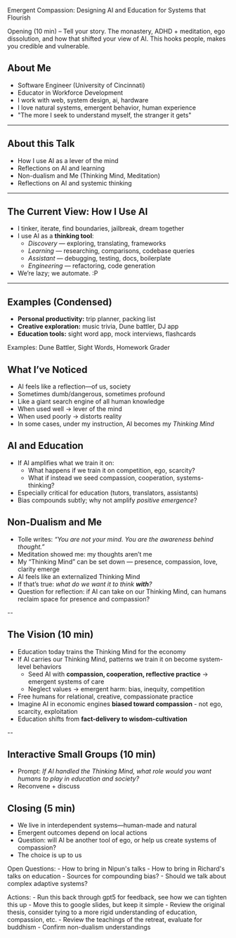 Emergent Compassion: Designing AI and Education for Systems that Flourish

Opening (10 min) – Tell your story. The monastery, ADHD + meditation, ego dissolution, and how that shifted your view of AI. This hooks people, makes you credible and vulnerable.

## About Me
- Software Engineer (University of Cincinnati)
- Educator in Workforce Development
- I work with web, system design, ai, hardware
- I love natural systems, emergent behavior, human experience
- "The more I seek to understand myself, the stranger it gets"

---

## About this Talk
- How I use AI as a lever of the mind
- Reflections on AI and learning
- Non-dualism and Me (Thinking Mind, Meditation)
- Reflections on AI and systemic thinking

---

## The Current View: How I Use AI
- I tinker, iterate, find boundaries, jailbreak, dream together  
- I use AI as a **thinking tool**:  
  - *Discovery* — exploring, translating, frameworks  
  - *Learning* — researching, comparisons, codebase queries  
  - *Assistant* — debugging, testing, docs, boilerplate  
  - *Engineering* — refactoring, code generation  
- We’re lazy; we automate. :P  

---

## Examples (Condensed)
- **Personal productivity:** trip planner, packing list  
- **Creative exploration:** music trivia, Dune battler, DJ app  
- **Education tools:** sight word app, mock interviews, flashcards  

Examples: Dune Battler, Sight Words, Homework Grader 

<!--
## Examples of how I have used AI:
- CLI command generator (videos, git, search)
- Europe Trip Planner
- Packing List Generator
- Interactive Game Engine
- Vinyl DJ web app
- Music Trivia app
- Code Generation, Documentation
- Javascript Translator (english <-> arabic/french/etc)
- Programming Language translator (ruby -> python)
- Exploring conference theme ideas, workshop tracks
- Explanations of large code base, functional tracing
- Researching ancient text translations with contextual framing

## Uses of AI specifically for education:
- Explorations of engineering concept analogies
- Kindergarden Sight Word app
- Mock Technical Interview Simulator
- Explorations of curriculum expansion concepts
- Flashcard & Quiz Generator
- Homework grader (with ruberic training)
- Generating new homework questions, projects

## Recent Projects: Mood Room
- Mood Room photo
- Hardware, Software, AI-Tooling, Music, Interactivity
- Tons of learning, lots of discovery and execution

## Recent Projects: Dune Battler
- Example of character photo
- AI usage: characters, battles, censorship, code writing

## Recent Projects: Music Trivia App
- Example of the trivia project
- AI Usage: looking up trivia, code generation

## Recent Projects: Kindergarten Sight Words App
- Example of the sight words
- Screenshot of the app
-->

## What I’ve Noticed
- AI feels like a reflection—of us, society  
- Sometimes dumb/dangerous, sometimes profound  
- Like a giant search engine of all human knowledge  
- When used well → lever of the mind  
- When used poorly → distorts reality  
- In some cases, under my instruction, AI becomes my *Thinking Mind*  

<!-- 
The Provocation (15 min) – Ask: if AI is just an amplifier of what we train it on, what happens if we train it only on competition, ego, and scarcity? What if instead we seeded it with compassion, cooperation, and systems-thinking? Bring in references from complexity science, Buddhism, and maybe even contemplative pedagogy in education. -->

## AI and Education
- If AI amplifies what we train it on:  
  - What happens if we train it on competition, ego, scarcity?
  - What if instead we seed compassion, cooperation, systems-thinking?
- Especially critical for education (tutors, translators, assistants)
- Bias compounds subtly; why not amplify *positive emergence*?

<!-- 
## AI in Education (Cautionary Reflection)
- As we use these tools, they become amplifiers of what we train them on. What happens when we train them on sources of competition, ego, and scarcity?
- What happens if we instead seed them with examples of compassion, cooperation, and systems-thinking?
- This becomes especially important as we look at AI as tutors, as research assistants, as translators, as assistants.
- Bias compounds and is often subtle or hidden. We have these amazing tools, why not increase the chances of emergent positive outcomes for students and all users? -->

## Non-Dualism and Me
- Tolle writes: *“You are not your mind. You are the awareness behind thought.”*  
- Meditation showed me: my thoughts aren’t me  
- My “Thinking Mind” can be set down — presence, compassion, love, clarity emerge  
- AI feels like an externalized Thinking Mind  
- If that’s true: *what do we want it to think **with**?*
- Question for reflection: if AI can take on our Thinking Mind, can humans reclaim space for presence and compassion?

<!-- ### Insights from *The Power of Now* (Tolle, 1997) -->
<!-- - The ego thrives on identification with thought; liberation comes from disidentifying.   -->
<!-- - When the mind quiets, we access a deeper seat of consciousness — presence, compassion, love.   -->
<!-- - This frames my experience: meditation showed me I am not bound to constant problem-solving.   -->


<!-- # Non-Dualism and Me
- Over the past few years I've been on a journey to understand more about my mind
- Pro: massive color and dopamine when problem solving, creatively connecting ideas, learning, focusing
- Con: underestimate my limits (physical, mental)
- It is easy to get so wrapped up into these machinations of the mind that we believe that we ARE our thoughts
- Our mind convinces us that this must be true, our value is based on our ability to produce, compete, accolades


## My experience with meditation
- I was a volunteer a retreat hosted in a non-religious context at a budhist retreat
- We discussed consciousness, connectedness, kindness, service, artificial intelligence, and systemic thinking
- Meditation, silence, quiet patience showed me it was possible to turn my Thinking Mind off
- If this is possible, it means that I am not my Thinking Mind
- While the go and thinking mind protect us from the world, Eckart Tolle tells us that Compassion, Love, and Empathy eminate from the seat of consciousness (Genuine Self) that lives behind the thoughts -->

--

<!-- 
The Vision (10 min) – Paint a picture of AI as a “thinking partner” that takes on cognitive load so humans can invest in relational, creative, compassionate practices. Education shifts from fact-delivery to wisdom-cultivation.

# A Brief Reflection on Education
- A large part of our education is training our mind for the real world, especially as it comes to workforce development, practical skills, and preparation for entering the labor market
- I would argue that a central tenant of this training is specifically designed to sharpen our Thinking Mind for participation in the economic systems that we depend on (for *money*, job, wealth creation, etc).

## AI in the Workforce
- Can AI take on the cognative load in the work force? What if we outsource our Thinking Mind?
- Imagine freeing our collective cognative load so that humans can invest in relational, creative, compassionate practices.
- Imagine AI agents participating in our economic engines with biases *toward* compassion, cooperation, and system thinking - without the trappings of human ego, scarcity mindset, and exploitative competition?
- Can we shift Education from fact-delivery to wisdom-cultivation?
- What if our current institutions and economic models, through intentional and compassionate AI participation, can be migrated from systems of harm and exploitation to systems that by default are sustainable and support the flourishing of all life? What would this do to our species, our culture, our planet and all life that depends on it, including us?
-->

## The Vision (10 min)
- Education today trains the Thinking Mind for the economy
- If AI carries our Thinking Mind, patterns we train it on become system-level behaviors  
    - Seed AI with **compassion, cooperation, reflective practice** → emergent systems of care  
    - Neglect values → emergent harm: bias, inequity, competition  
- Free humans for relational, creative, compassionate practice  
- Imagine AI in economic engines **biased toward compassion** - not ego, scarcity, exploitation  
- Education shifts from **fact-delivery to wisdom-cultivation**  

--

## Interactive Small Groups (10 min)
- Prompt: *If AI handled the Thinking Mind, what role would you want humans to play in education and society?*  
- Reconvene + discuss 

## Closing (5 min)
- We live in interdependent systems—human-made and natural  
- Emergent outcomes depend on local actions  
- Question: will AI be another tool of ego, or help us create systems of compassion?  
- The choice is up to us

<!-- 
## Closing
- We live in a world of interdependence and global systems, both human made and natural. These systems have emergent behaviors that are the result of individual actions at the local level. We are faced with a choice: Will this crop of AI be just another tool of ego, or can it help us create new emergent educational and economic systems of compassion? The choice is up to us. 

Closing (5 min) – Return to your core question, leave it open, tie back to faith and tradition: AI can be just another tool of ego, or it can help us create emergent systems of compassion. The choice is collective. -->

Open Questions:
    - How to bring in Nipun's talks
    - How to bring in Richard's talks on education
    - Sources for compounding bias?
    - Should we talk about complex adaptive systems?

Actions:
    - Run this back through gpt5 for feedback, see how we can tighten this up
    - Move this to google slides, but keep it simple
    - Review the original thesis, consider tying to a more rigid understanding of education, compassion, etc.
    - Review the teachings of the retreat, evaluate for buddhism
    - Confirm non-dualism understandings